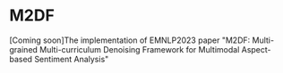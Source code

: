 # M2DF

[Coming soon]The implementation of EMNLP2023 paper "M2DF: Multi-grained Multi-curriculum Denoising Framework for Multimodal Aspect-based Sentiment Analysis"
